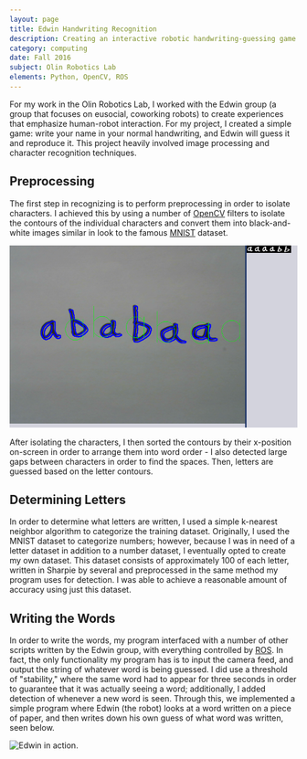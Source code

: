 ```yaml
---
layout: page
title: Edwin Handwriting Recognition
description: Creating an interactive robotic handwriting-guessing game.
category: computing
date: Fall 2016
subject: Olin Robotics Lab
elements: Python, OpenCV, ROS
---
```


For my work in the Olin Robotics Lab, I worked with the Edwin group (a group that focuses on eusocial, coworking robots) to create experiences that emphasize human-robot interaction. For my project, I created a simple game: write your name in your normal handwriting, and Edwin will guess it and reproduce it. This project heavily involved image processing and character recognition techniques.

## Preprocessing

The first step in recognizing is to perform preprocessing in order to isolate characters. I achieved this by using a number of [OpenCV](https://opencv.org/) filters to isolate the contours of the individual characters and convert them into black-and-white images similar in look to the famous [MNIST](http://yann.lecun.com/exdb/mnist/) dataset.

![The test characters.](images/chars.png)


After isolating the characters, I then sorted the contours by their x-position on-screen in order to arrange them into word order - I also detected large gaps between characters in order to find the spaces. Then, letters are guessed based on the letter contours.

## Determining Letters

In order to determine what letters are written, I used a simple k-nearest neighbor algorithm to categorize the training dataset. Originally, I used the MNIST dataset to categorize numbers; however, because I was in need of a letter dataset in addition to a number dataset, I eventually opted to create my own dataset. This dataset consists of approximately 100 of each letter, written in Sharpie by several and preprocessed in the same method my program uses for detection. I was able to achieve a reasonable amount of accuracy using just this dataset.

## Writing the Words

In order to write the words, my program interfaced with a number of other scripts written by the Edwin group, with everything controlled by [ROS](http://www.ros.org/). In fact, the only functionality my program has is to input the camera feed, and output the string of whatever word is being guessed. I did use a threshold of "stability," where the same word had to appear for three seconds in order to guarantee that it was actually seeing a word; additionally, I added detection of whenever a new word is seen. Through this, we implemented a simple program where Edwin (the robot) looks at a word written on a piece of paper, and then writes down his own guess of what word was written, seen below.

![Edwin in action.](images/drawing.gif)
